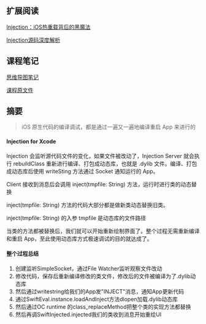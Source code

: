 ## 扩展阅读
[Injection：iOS热重载背后的黑魔法](https://juejin.im/entry/5b1f4c5f5188257d7c35e9d9)

[Injection源码深度解析](https://www.jishuwen.com/d/2DiC)

## 课程笔记
[思维导图笔记](https://github.com/rogertan30/GeekTime/blob/master/iOS%E5%BC%80%E5%8F%91%E9%AB%98%E6%89%8B%E8%AF%BE/App%E5%A6%82%E4%BD%95%E9%80%9A%E8%BF%87%E6%B3%A8%E5%85%A5%E5%8A%A8%E6%80%81%E5%BA%93%E7%9A%84%E6%96%B9%E5%BC%8F%E5%AE%9E%E7%8E%B0%E6%9E%81%E9%80%9F%E7%BC%96%E8%AF%91%E8%B0%83%E8%AF%95/iOS%E5%BC%80%E5%8F%91%E9%AB%98%E6%89%8B%E8%AF%BE_withMarginNotes.pdf)

[课程原文件](https://github.com/rogertan30/GeekTime/blob/master/iOS%E5%BC%80%E5%8F%91%E9%AB%98%E6%89%8B%E8%AF%BE/App%E5%A6%82%E4%BD%95%E9%80%9A%E8%BF%87%E6%B3%A8%E5%85%A5%E5%8A%A8%E6%80%81%E5%BA%93%E7%9A%84%E6%96%B9%E5%BC%8F%E5%AE%9E%E7%8E%B0%E6%9E%81%E9%80%9F%E7%BC%96%E8%AF%91%E8%B0%83%E8%AF%95/06%E4%B8%A8App%20%E5%A6%82%E4%BD%95%E9%80%9A%E8%BF%87%E6%B3%A8%E5%85%A5%E5%8A%A8%E6%80%81%E5%BA%93%E7%9A%84%E6%96%B9%E5%BC%8F%E5%AE%9E%E7%8E%B0%E6%9E%81%E9%80%9F%E7%BC%96%E8%AF%91%E8%B0%83%E8%AF%95%EF%BC%9F.html)

## 摘要

> iOS 原生代码的编译调试，都是通过一遍又一遍地编译重启 App 来进行的

#### Injection for Xcode

Injection 会监听源代码文件的变化，如果文件被改动了，Injection Server 就会执行 rebuildClass 重新进行编译、打包成动态库，也就是 .dylib 文件。编译、打包成动态库后使用 writeSting 方法通过 Socket 通知运行的 App。

Client 接收到消息后会调用 inject(tmpfile: String) 方法，运行时进行类的动态替换

inject(tmpfile: String) 方法的代码大部分都是做新类动态替换旧类。

inject(tmpfile: String) 的入参 tmpfile 是动态库的文件路径

当类的方法都被替换后，我们就可以开始重新绘制界面了。整个过程无需重新编译和重启 App，至此使用动态库方式极速调试的目的就达成了。


#### 整个过程总结

1. 创建监听SimpleSocket，通过File Watcher监听观察文件改动
2. 修改代码，保存后重新编译修改的类文件，修改后的文件被编译为了.dylib动态库
3. 然后通过writestring给我们的App发"INJECT"消息，通知App更新代码
4. 通过SwiftEval.instance.loadAndInject方法dlopen加载.dylib动态库
5. 然后通过OC runtime 的class_replaceMethod把整个类的实现方法都替换
6. 然后再调SwiftInjected.injected我们的类收到消息开始重绘UI

